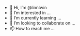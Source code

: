 - 👋 Hi, I’m @linnlwin
- 👀 I’m interested in ...
- 🌱 I’m currently learning ...
- 💞️ I’m looking to collaborate on ...
- 📫 How to reach me ...

<!---
linnlwin/linnlwin is a ✨ special ✨ repository because its `README.md` (this file) appears on your GitHub profile.
You can click the Preview link to take a look at your changes.
--->
